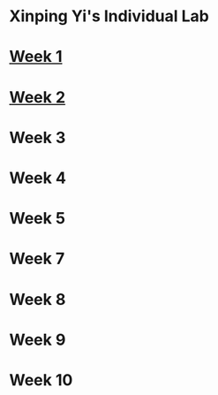# Xinping Yi's Individual Lab

# <a href="https://2667162y.github.io/MCA-2024/blankPage.html">Week 1</a>

# <a href="https://2667162y.github.io/MCA-2024/Week2/blankPage.html">Week 2</a>

# Week 3

# Week 4

# Week 5

# Week 7

# Week 8

# Week 9

# Week 10
